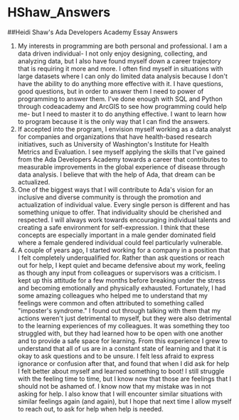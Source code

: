 # HShaw_Answers
##Heidi Shaw's Ada Developers Academy Essay Answers
1. My interests in programming are both personal and professional.  I am a data driven individual- I not only enjoy designing, collecting, and analyzing data, but I also have found myself down a career trajectory that is requiring it more and more.  I often find myself in situations with large datasets where I can only do limited data analysis because I don't have the ability to do anything more effective with it.  I have questions, good questions, but in order to answer them I need to power of programming to answer them.  I've done enough with SQL and Python through codeacademy and ArcGIS to see how programming could help me- but I need to master it to do anything effective.  I want to learn how to program because it is the only way that I can find the answers.
2. If accepted into the program, I envision myself working as a data analyst for companies and organizations that have health-based research initiatives, such as University of Washington's Institute for Health Metrics and Evaluation.  I see myself applying the skills that I've gained from the Ada Developers Academy towards a career that contributes to measurable improvements in the global experience of disease through data analysis.  I believe that with the help of Ada, that dream can be actualized.    
3. One of the biggest ways that I will contribute to Ada's vision for an inclusive and diverse community is through the promotion and actualization of individual value.  Every single person is different and has something unique to offer.  That individuality should be cherished and respected.  I will always work towards encouraging individual talents and creating a safe environment for self-expression.  I think that these concepts are especially important in a male gender dominated field where a female gendered individual could feel particularly vulnerable.
4. A couple of years ago, I started working for a company in a position that I felt completely underqualified for.  Rather than ask questions or reach out for help, I kept quiet and became defensive about my work, feeling as though any input from colleagues or supervisors was a criticism.  I kept up this attitude for a few months before breaking under the stress and becoming emotionally and physically exhausted.  Fortunately, I had some amazing colleagues who helped me to understand that my feelings were common and often attributed to something called "imposter's syndrome."  I found out through talking with them that my actions weren't just detrimental to myself, but they were also detrimental to the learning experiences of my colleagues.  It was something they too struggled with, but they had learned how to be open with one another and to provide a safe space for learning.  From this experience I grew to understand that all of us are in a constant state of learning and that it is okay to ask questions and to be unsure.  I felt less afraid to express ignorance or confusion after that, and found that when I did ask for help I felt better about myself and learned something to boot!  I still struggle with the feeling time to time, but I know now that those are feelings that I should not be ashamed of.  I know now that my mistake was in not asking for help.  I also know that I will encounter similar situations with similar feelings again (and again), but I hope that next time I allow myself to reach out, to ask for help when help is needed.
